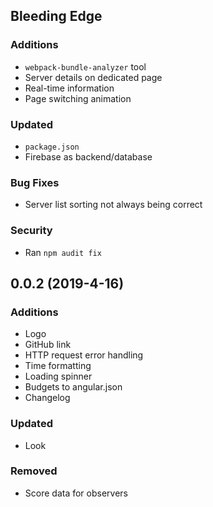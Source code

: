 ## Bleeding Edge

### Additions
- `webpack-bundle-analyzer` tool
- Server details on dedicated page
- Real-time information
- Page switching animation

### Updated
- `package.json`
- Firebase as backend/database

### Bug Fixes
- Server list sorting not always being correct

### Security
- Ran `npm audit fix`

## 0.0.2 (2019-4-16)

### Additions
- Logo
- GitHub link
- HTTP request error handling
- Time formatting
- Loading spinner
- Budgets to angular.json
- Changelog

### Updated
- Look

### Removed
- Score data for observers

